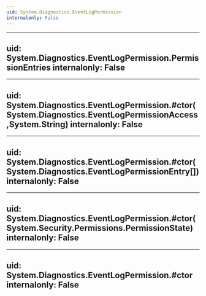 ```yaml
---
uid: System.Diagnostics.EventLogPermission
internalonly: False
---
```


---
uid: System.Diagnostics.EventLogPermission.PermissionEntries
internalonly: False
---

---
uid: System.Diagnostics.EventLogPermission.#ctor(System.Diagnostics.EventLogPermissionAccess,System.String)
internalonly: False
---

---
uid: System.Diagnostics.EventLogPermission.#ctor(System.Diagnostics.EventLogPermissionEntry[])
internalonly: False
---

---
uid: System.Diagnostics.EventLogPermission.#ctor(System.Security.Permissions.PermissionState)
internalonly: False
---

---
uid: System.Diagnostics.EventLogPermission.#ctor
internalonly: False
---
